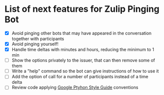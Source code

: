 List of next features for Zulip Pinging Bot
====

- [x] Avoid pinging other bots that may have appeared in the conversation together with participants
- [x] Avoid pinging yourself!
- [x] Handle time deltas with minutes and hours, reducing the minimum to 1 min
- [ ] Show the options privately to the issuer, that can then remove some of them
- [ ] Write a "help" command so the bot can give instructions of how to use it
- [ ] Add the option of call for a number of participants instead of a time delta
- [ ] Review code applying [Google Ptyhon Style Guide](https://google-styleguide.googlecode.com/svn/trunk/pyguide.html) conventions
